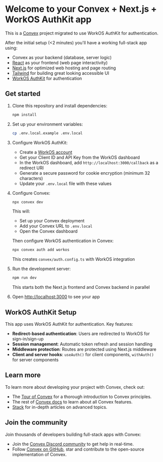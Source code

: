 # Welcome to your Convex + Next.js + WorkOS AuthKit app

This is a [Convex](https://convex.dev/) project migrated to use WorkOS AuthKit for authentication.

After the initial setup (<2 minutes) you'll have a working full-stack app using:

- Convex as your backend (database, server logic)
- [React](https://react.dev/) as your frontend (web page interactivity)
- [Next.js](https://nextjs.org/) for optimized web hosting and page routing
- [Tailwind](https://tailwindcss.com/) for building great looking accessible UI
- [WorkOS AuthKit](https://authkit.com/) for authentication

## Get started

1. Clone this repository and install dependencies:

   ```bash
   npm install
   ```

2. Set up your environment variables:
   ```bash
   cp .env.local.example .env.local
   ```
3. Configure WorkOS AuthKit:
   - Create a [WorkOS account](https://workos.com/)
   - Get your Client ID and API Key from the WorkOS dashboard
   - In the WorkOS dashboard, add `http://localhost:3000/callback` as a redirect URI
   - Generate a secure password for cookie encryption (minimum 32 characters)
   - Update your `.env.local` file with these values

4. Configure Convex:

   ```bash
   npx convex dev
   ```

   This will:
   - Set up your Convex deployment
   - Add your Convex URL to `.env.local`
   - Open the Convex dashboard

   Then configure WorkOS authentication in Convex:

   ```bash
   npx convex auth add workos
   ```

   This creates `convex/auth.config.ts` with WorkOS integration

5. Run the development server:

   ```bash
   npm run dev
   ```

   This starts both the Next.js frontend and Convex backend in parallel

6. Open [http://localhost:3000](http://localhost:3000) to see your app

## WorkOS AuthKit Setup

This app uses WorkOS AuthKit for authentication. Key features:

- **Redirect-based authentication**: Users are redirected to WorkOS for sign-in/sign-up
- **Session management**: Automatic token refresh and session handling
- **Middleware protection**: Routes are protected using Next.js middleware
- **Client and server hooks**: `useAuth()` for client components, `withAuth()` for server components

## Learn more

To learn more about developing your project with Convex, check out:

- The [Tour of Convex](https://docs.convex.dev/get-started) for a thorough introduction to Convex principles.
- The rest of [Convex docs](https://docs.convex.dev/) to learn about all Convex features.
- [Stack](https://stack.convex.dev/) for in-depth articles on advanced topics.

## Join the community

Join thousands of developers building full-stack apps with Convex:

- Join the [Convex Discord community](https://convex.dev/community) to get help in real-time.
- Follow [Convex on GitHub](https://github.com/get-convex/), star and contribute to the open-source implementation of Convex.
